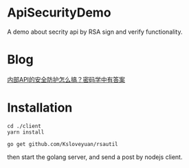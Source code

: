 # ApiSecurityDemo
A demo about secrity api by RSA sign and verify functionality.

# Blog
[内部API的安全防护怎么搞？密码学中有答案](https://juejin.im/post/5d6354fdf265da03963ba535)

# Installation
```
cd ./client
yarn install

go get github.com/Ksloveyuan/rsautil
```

then start the golang server, and send a post by nodejs client.
